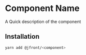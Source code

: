 # Component Name

A Quick description of the component

## Installation

```sh
yarn add @jfront/<component>
```
